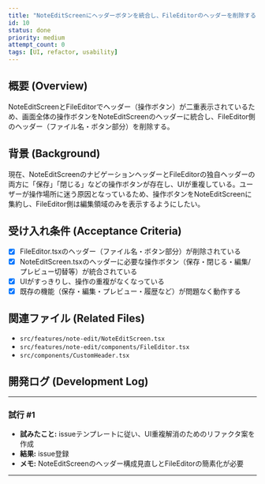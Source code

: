 ```yaml
---
title: "NoteEditScreenにヘッダーボタンを統合し、FileEditorのヘッダーを削除する"
id: 10
status: done
priority: medium
attempt_count: 0
tags: [UI, refactor, usability]
---
```


## 概要 (Overview)

NoteEditScreenとFileEditorでヘッダー（操作ボタン）が二重表示されているため、画面全体の操作ボタンをNoteEditScreenのヘッダーに統合し、FileEditor側のヘッダー（ファイル名・ボタン部分）を削除する。

## 背景 (Background)

現在、NoteEditScreenのナビゲーションヘッダーとFileEditorの独自ヘッダーの両方に「保存」「閉じる」などの操作ボタンが存在し、UIが重複している。ユーザーが操作場所に迷う原因となっているため、操作ボタンをNoteEditScreenに集約し、FileEditor側は編集領域のみを表示するようにしたい。

## 受け入れ条件 (Acceptance Criteria)

- [x] FileEditor.tsxのヘッダー（ファイル名・ボタン部分）が削除されている
- [x] NoteEditScreen.tsxのヘッダーに必要な操作ボタン（保存・閉じる・編集/プレビュー切替等）が統合されている
- [x] UIがすっきりし、操作の重複がなくなっている
- [x] 既存の機能（保存・編集・プレビュー・履歴など）が問題なく動作する

## 関連ファイル (Related Files)

- `src/features/note-edit/NoteEditScreen.tsx`
- `src/features/note-edit/components/FileEditor.tsx`
- `src/components/CustomHeader.tsx`

## 開発ログ (Development Log)

---

### 試行 #1

- **試みたこと:** issueテンプレートに従い、UI重複解消のためのリファクタ案を作成
- **結果:** issue登録
- **メモ:** NoteEditScreenのヘッダー構成見直しとFileEditorの簡素化が必要

---